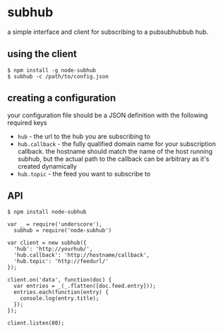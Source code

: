 # subhub

a simple interface and client for subscribing to a pubsubhubbub hub.

## using the client

```
$ npm install -g node-subhub
$ subhub -c /path/to/config.json
```

## creating a configuration

your configuration file should be a JSON definition with the following required keys

- `hub` - the url to the hub you are subscribing to
- `hub.callback` - the fully qualified domain name for your subscription callback. the hostname should match the name of the host running subhub, but the actual path to the callback can be arbitrary as it's created dynamically
- `hub.topic` - the feed you want to subscribe to

## API

```
$ npm install node-subhub
```

```
var _ = require('underscore'),
  subhub = require('node-subhub')

var client = new subhub({
  'hub': 'http://yourhub/',
  'hub.callback': 'http://hostname/callback',
  'hub.topic': 'http://feedurl/'
});

client.on('data', function(doc) {
  var entries = _(_.flatten([doc.feed.entry]));
  entries.each(function(entry) {
    console.log(entry.title);
  });
});

client.listen(80);
```